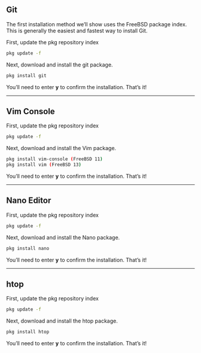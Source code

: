 ## <h2 id="git"> Git </h2>

The first installation method we’ll show uses the FreeBSD package index. This is generally the easiest and fastest way to install Git.

First, update the pkg repository index

```bash
pkg update -f
```

Next, download and install the git package.

```bash
pkg install git
```

You’ll need to enter **y** to confirm the installation. That’s it!

---

## <h2 id="vim-console"> Vim Console </h2>

First, update the pkg repository index

```bash
pkg update -f
```

Next, download and install the Vim package.

```bash
pkg install vim-console (FreeBSD 11)
pkg install vim (FreeBSD 13)
```

You’ll need to enter **y** to confirm the installation. That’s it!

---

## <h2 id="nano"> Nano Editor </h2>

First, update the pkg repository index

```bash
pkg update -f
```

Next, download and install the Nano package.

```bash
pkg install nano
```

You’ll need to enter **y** to confirm the installation. That’s it!

---

## <h2 id="htop"> htop </h2>

First, update the pkg repository index

```bash
pkg update -f
```

Next, download and install the htop package.

```bash
pkg install htop
```

You’ll need to enter **y** to confirm the installation. That’s it!
